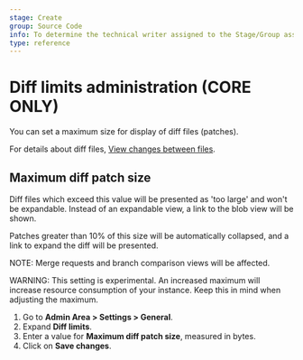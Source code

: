 ```yaml
---
stage: Create
group: Source Code
info: To determine the technical writer assigned to the Stage/Group associated with this page, see https://about.gitlab.com/handbook/engineering/ux/technical-writing/#assignments
type: reference
---
```


# Diff limits administration **(CORE ONLY)**

You can set a maximum size for display of diff files (patches).

For details about diff files, [View changes between files](../project/merge_requests/reviewing_and_managing_merge_requests.md#view-changes-between-file-versions).

## Maximum diff patch size

Diff files which exceed this value will be presented as 'too large' and won't
be expandable. Instead of an expandable view, a link to the blob view will be
shown.

Patches greater than 10% of this size will be automatically collapsed, and a
link to expand the diff will be presented.

NOTE:
Merge requests and branch comparison views will be affected.

WARNING:
This setting is experimental. An increased maximum will increase resource
consumption of your instance. Keep this in mind when adjusting the maximum.

1. Go to **Admin Area > Settings > General**.
1. Expand **Diff limits**.
1. Enter a value for **Maximum diff patch size**, measured in bytes.
1. Click on **Save changes**.

<!-- ## Troubleshooting

Include any troubleshooting steps that you can foresee. If you know beforehand what issues
one might have when setting this up, or when something is changed, or on upgrading, it's
important to describe those, too. Think of things that may go wrong and include them here.
This is important to minimize requests for support, and to avoid doc comments with
questions that you know someone might ask.

Each scenario can be a third-level heading, e.g. `### Getting error message X`.
If you have none to add when creating a doc, leave this section in place
but commented out to help encourage others to add to it in the future. -->
